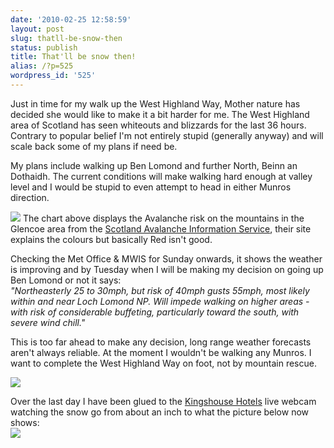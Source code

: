```yaml
---
date: '2010-02-25 12:58:59'
layout: post
slug: thatll-be-snow-then
status: publish
title: That'll be snow then!
alias: /?p=525
wordpress_id: '525'
---
```


Just in time for my walk up the West Highland Way, Mother nature has decided she would like to make it a bit harder for me. The West Highland area of Scotland has seen whiteouts and blizzards for the last 36 hours. Contrary to popular belief I'm not entirely stupid (generally anyway) and will scale back some of my plans if need be.  

My plans include walking up Ben Lomond and further North, Beinn an Dothaidh. The current conditions will make walking hard enough at valley level and I would be stupid to even attempt to head in either Munros direction.  

[![](http://dl.dropbox.com/u/2657852/website/images/Avalanche.jpg)](http://dl.dropbox.com/u/2657852/website/images/Avalanche.jpg)  <!-- more -->
The chart above displays the Avalanche risk on the mountains in the Glencoe area from the [Scotland Avalanche Information Service](http://www.sais.gov.uk/), their site explains the colours but basically Red isn't good.  

Checking the Met Office & MWIS for Sunday onwards, it shows the weather is improving and by Tuesday when I will be making my decision on going up Ben Lomond or not it says:  
_"Northeasterly 25 to 30mph, but risk of 40mph gusts 55mph, most likely within and near Loch Lomond NP. Will impede walking on higher areas - with risk of considerable buffeting, particularly toward the south, with severe wind chill."_  

This is too far ahead to make any decision, long range weather forecasts aren't always reliable. At the moment I wouldn't be walking any Munros. I want to complete the West Highland Way on foot, not by mountain rescue.  

[![](http://dl.dropbox.com/u/2657852/website/images/Met-Office.jpg)](http://dl.dropbox.com/u/2657852/website/images/Met-Office.jpg)  

Over the last day I have been glued to the [Kingshouse Hotels](http://www.kingy.com/) live webcam watching the snow go from about an inch to what the picture below now shows:  
[![](http://dl.dropbox.com/u/2657852/website/images/Kingshouse.jpg)](http://dl.dropbox.com/u/2657852/website/images/Kingshouse.jpg)
